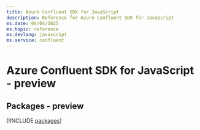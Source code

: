 ```yaml
---
title: Azure Confluent SDK for JavaScript
description: Reference for Azure Confluent SDK for JavaScript
ms.date: 04/04/2025
ms.topic: reference
ms.devlang: javascript
ms.service: confluent
---
```

# Azure Confluent SDK for JavaScript - preview
## Packages - preview
[!INCLUDE [packages](confluent-index.md)]